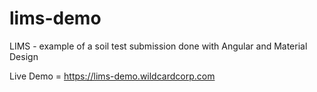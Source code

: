 # lims-demo
LIMS - example of a soil test submission done with Angular and Material Design

Live Demo = https://lims-demo.wildcardcorp.com
